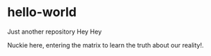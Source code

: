 # hello-world
Just another repository
Hey Hey

Nuckie here, entering the matrix to learn the truth about our reality!.
